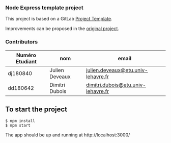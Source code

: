### Node Express template project

This project is based on a GitLab [Project Template](https://docs.gitlab.com/ee/gitlab-basics/create-project.html).

Improvements can be proposed in the [original project](https://gitlab.com/gitlab-org/project-templates/express).

### Contributors

| Numéro Etudiant | nom            | email                              |
|-----------------|----------------|------------------------------------|
| dj180840        | Julien Deveaux | julien.deveaux@etu.univ-lehavre.fr |
| dd180642        | Dimitri Dubois | dimitri.dubois@etu.univ-lehavre.fr |

## To start the project
```
$ npm install 
$ npm start
```
The app should be up and running at http://localhost:3000/